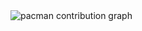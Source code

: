 <picture>
  <source media="(prefers-color-scheme: dark)" srcset="https://raw.githubusercontent.com/rinkaa111/rinkaa111/output/pacman-contribution-graph-dark.svg">
  <source media="(prefers-color-scheme: light)" srcset="https://raw.githubusercontent.com/rinkaa111/rinkaa111/output/pacman-contribution-graph.svg">
  <img alt="pacman contribution graph" src="https://raw.githubusercontent.com/rinkaa111/rinkaa111/output/pacman-contribution-graph.svg">
</picture>

###